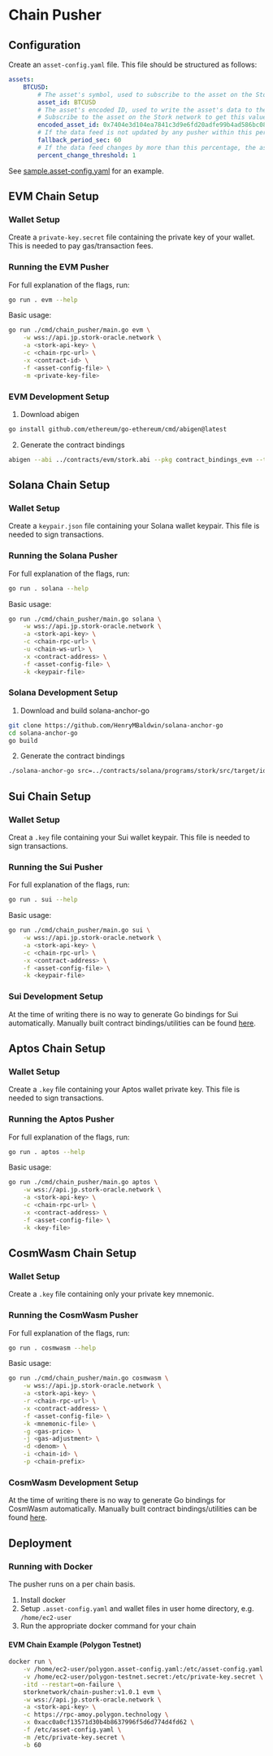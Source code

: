 # Chain Pusher

## Configuration

Create an `asset-config.yaml` file. This file should be structured as follows:

```yaml
assets:
    BTCUSD:
        # The asset's symbol, used to subscribe to the asset on the Stork network
        asset_id: BTCUSD
        # The asset's encoded ID, used to write the asset's data to the Stork contract. This is the keccak256 hash of the asset's symbol
        # Subscribe to the asset on the Stork network to get this value
        encoded_asset_id: 0x7404e3d104ea7841c3d9e6fd20adfe99b4ad586bc08d8f3bd3afef894cf184de
        # If the data feed is not updated by any pusher within this period the asset should be added to the batched updates
        fallback_period_sec: 60
        # If the data feed changes by more than this percentage, the asset should be added to the batched updates
        percent_change_threshold: 1
```

See [sample.asset-config.yaml](../sample.asset-config.yaml) for an example.

## EVM Chain Setup

### Wallet Setup
Create a `private-key.secret` file containing the private key of your wallet. This is needed to pay gas/transaction fees.

### Running the EVM Pusher
For full explanation of the flags, run:
```bash
go run . evm --help
```

Basic usage:
```bash
go run ./cmd/chain_pusher/main.go evm \
    -w wss://api.jp.stork-oracle.network \
    -a <stork-api-key> \
    -c <chain-rpc-url> \
    -x <contract-id> \
    -f <asset-config-file> \
    -m <private-key-file>
```

### EVM Development Setup
1. Download abigen
```bash
go install github.com/ethereum/go-ethereum/cmd/abigen@latest
```

2. Generate the contract bindings
```bash
abigen --abi ../contracts/evm/stork.abi --pkg contract_bindings_evm --type StorkContract --out lib/chain_pusher/contract_bindings/evm/stork_evm_contract.go
```

## Solana Chain Setup

### Wallet Setup
Create a `keypair.json` file containing your Solana wallet keypair. This file is needed to sign transactions.

### Running the Solana Pusher
For full explanation of the flags, run:
```bash
go run . solana --help
```

Basic usage:
```bash
go run ./cmd/chain_pusher/main.go solana \
    -w wss://api.jp.stork-oracle.network \
    -a <stork-api-key> \
    -c <chain-rpc-url> \
    -u <chain-ws-url> \
    -x <contract-address> \
    -f <asset-config-file> \
    -k <keypair-file>
```

### Solana Development Setup
1. Download and build solana-anchor-go
```bash
git clone https://github.com/HenryMBaldwin/solana-anchor-go
cd solana-anchor-go
go build
```

2. Generate the contract bindings
```bash
./solana-anchor-go src=../contracts/solana/programs/stork/src/target/idl
```

## Sui Chain Setup

### Wallet Setup
Creat a `.key` file containing your Sui wallet keypair. This file is needed to sign transactions.

### Running the Sui Pusher
For full explanation of the flags, run:
```bash
go run . sui --help
```

Basic usage:
```bash
go run ./cmd/chain_pusher/main.go sui \
    -w wss://api.jp.stork-oracle.network \
    -a <stork-api-key> \
    -c <chain-rpc-url> \
    -x <contract-address> \
    -f <asset-config-file> \
    -k <keypair-file>
```

### Sui Development Setup
At the time of writing there is no way to generate Go bindings for Sui automatically. Manually built contract bindings/utilities can be found [here](../lib/chain_pusher/contract_bindings/sui/stork_sui_contract.go).

## Aptos Chain Setup

### Wallet Setup
Create a `.key` file containing your Aptos wallet private key. This file is needed to sign transactions.

### Running the Aptos Pusher
For full explanation of the flags, run:
```bash
go run . aptos --help
```

Basic usage:
```bash
go run ./cmd/chain_pusher/main.go aptos \
    -w wss://api.jp.stork-oracle.network \
    -a <stork-api-key> \
    -c <chain-rpc-url> \
    -x <contract-address> \
    -f <asset-config-file> \
    -k <key-file>
```

## CosmWasm Chain Setup

### Wallet Setup
Create a `.key` file containing only your private key mnemonic.

### Running the CosmWasm Pusher
For full explanation of the flags, run:
```bash
go run . cosmwasm --help
```

Basic usage:
```bash
go run ./cmd/chain_pusher/main.go cosmwasm \
    -w wss://api.jp.stork-oracle.network \
    -a <stork-api-key> \
    -r <chain-rpc-url> \
    -x <contract-address> \
    -f <asset-config-file> \
    -k <mnemonic-file> \
    -g <gas-price> \
    -j <gas-adjustment> \
    -d <denom> \
    -i <chain-id> \
    -p <chain-prefix>
```

### CosmWasm Development Setup
At the time of writing there is no way to generate Go bindings for CosmWasm automatically. Manually built contract bindings/utilities can be found [here](../lib/chain_pusher/contract_bindings/cosmwasm/stork_cosmwasm_contract.go).

## Deployment
### Running with Docker
The pusher runs on a per chain basis.

1. Install docker
2. Setup `.asset-config.yaml` and wallet files in user home directory, e.g. `/home/ec2-user`
3. Run the appropriate docker command for your chain

#### EVM Chain Example (Polygon Testnet)
```bash
docker run \
    -v /home/ec2-user/polygon.asset-config.yaml:/etc/asset-config.yaml \
    -v /home/ec2-user/polygon-testnet.secret:/etc/private-key.secret \
    -itd --restart=on-failure \
    storknetwork/chain-pusher:v1.0.1 evm \
    -w wss://api.jp.stork-oracle.network \
    -a <stork-api-key> \
    -c https://rpc-amoy.polygon.technology \
    -x 0xacc0a0cf13571d30b4b8637996f5d6d774d4fd62 \
    -f /etc/asset-config.yaml \
    -m /etc/private-key.secret \
    -b 60
```
